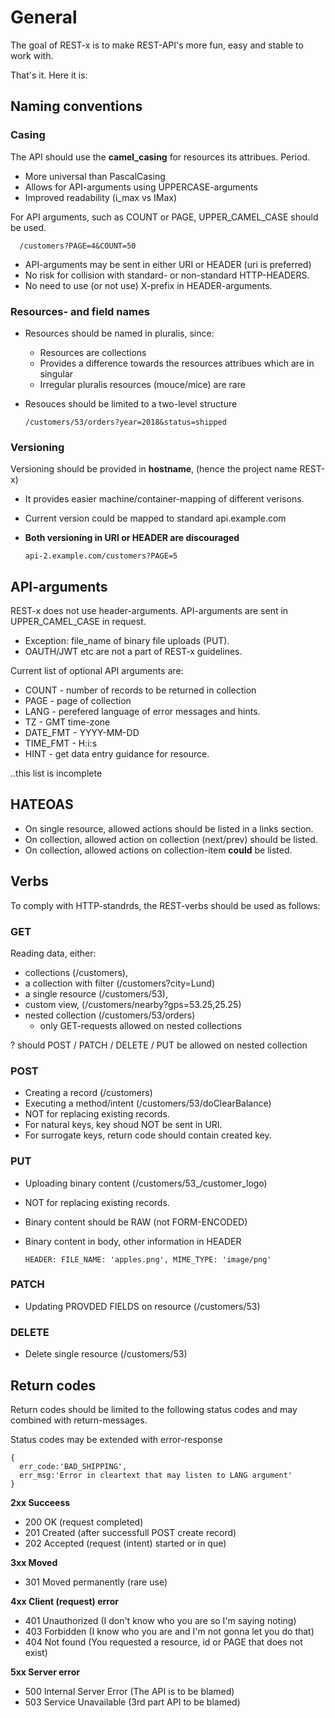# General
The goal of REST-x is to make REST-API's more fun, easy and stable to work with.

That's it. Here it is:

## Naming conventions

### Casing
The API should use the **camel_casing** for resources its attribues. Period.
* More universal than PascalCasing
* Allows for API-arguments using UPPERCASE-arguments
* Improved readability (i_max vs IMax)

For API arguments, such as COUNT or PAGE, UPPER_CAMEL_CASE should be used.
    
      /customers?PAGE=4&COUNT=50

- API-arguments may be sent in either URI or HEADER (uri is preferred)
- No risk for collision with standard- or non-standard HTTP-HEADERS.
- No need to use (or not use) X-prefix in HEADER-arguments.

### Resources- and field names
- Resources should be named in pluralis, since:
  - Resources are collections
  - Provides a difference towards the resources attribues which are in singular
  - Irregular pluralis resources (mouce/mice) are rare
- Resouces should be limited to a two-level structure

      /customers/53/orders?year=2018&status=shipped

### Versioning
Versioning should be provided in **hostname**, (hence the project name REST-x)
- It provides easier machine/container-mapping of different verisons.
- Current version could be mapped to standard api.example.com
- **Both versioning in URI or HEADER are discouraged**

      api-2.example.com/customers?PAGE=5

## API-arguments
REST-x does not use header-arguments. API-arguments are sent in UPPER_CAMEL_CASE in request.
- Exception: file_name of binary file uploads (PUT).
- OAUTH/JWT etc are not a part of REST-x guidelines.

Current list of optional API arguments are:
- COUNT - number of records to be returned in collection
- PAGE - page of collection
- LANG - perefered language of error messages and hints.
- TZ - GMT time-zone
- DATE_FMT - YYYY-MM-DD
- TIME_FMT - H:i:s
- HINT - get data entry guidance for resource.

..this list is incomplete

## HATEOAS
- On single resource, allowed actions should be listed in a links section.
- On collection, allowed action on collection (next/prev) should be listed.
- On collection, allowed actions on collection-item **could** be listed.

## Verbs
To comply with HTTP-standrds, the REST-verbs should be used as follows:

### GET
Reading data, either:
- collections (/customers),
- a collection with filter (/customers?city=Lund)
- a single resource (/customers/53), 
- custom view, (/customers/nearby?gps=53.25,25.25)
- nested collection (/customers/53/orders)
  - only GET-requests allowed on nested collections
  
? should POST / PATCH / DELETE / PUT be allowed on nested collection 

### POST
- Creating a record (/customers)
- Executing a method/intent (/customers/53/doClearBalance)
- NOT for replacing existing records.
- For natural keys, key shoud NOT be sent in URI.
- For surrogate keys, return code should contain created key.

### PUT
- Uploading binary content (/customers/53_/customer_logo)
- NOT for replacing existing records.
- Binary content should be RAW (not FORM-ENCODED)
- Binary content in body, other information in HEADER

      HEADER: FILE_NAME: 'apples.png', MIME_TYPE: 'image/png'
     
### PATCH
- Updating PROVDED FIELDS on resource (/customers/53)

### DELETE
- Delete single resource (/customers/53)

## Return codes
Return codes should be limited to the following status codes and may combined with return-messages.

Status codes may be extended with error-response

    {
      err_code:'BAD_SHIPPING',
      err_msg:'Error in cleartext that may listen to LANG argument'
    }

**2xx Succeess**
- 200 OK (request completed)
- 201 Created (after successfull POST create record)
- 202 Accepted (request (intent) started or in que)

**3xx Moved** 
- 301 Moved permanently (rare use)

**4xx Client (request) error**
- 401 Unauthorized (I don't know who you are so I'm saying noting)
- 403 Forbidden (I know who you are and I'm not gonna let you do that)
- 404 Not found (You requested a resource, id or PAGE that does not exist)

**5xx Server error**
- 500 Internal Server Error (The API is to be blamed)
- 503 Service Unavailable (3rd part API to be blamed)
